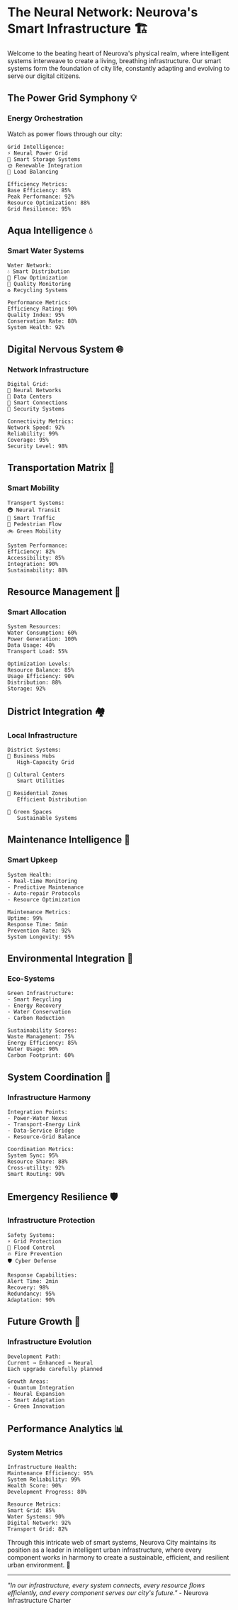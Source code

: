 # The Neural Network: Neurova's Smart Infrastructure 🏗️

Welcome to the beating heart of Neurova's physical realm, where intelligent systems interweave to create a living, breathing infrastructure. Our smart systems form the foundation of city life, constantly adapting and evolving to serve our digital citizens.

## The Power Grid Symphony 💡

### Energy Orchestration

Watch as power flows through our city:

```
Grid Intelligence:
⚡ Neural Power Grid
🔋 Smart Storage Systems
🌞 Renewable Integration
🔄 Load Balancing

Efficiency Metrics:
Base Efficiency: 85%
Peak Performance: 92%
Resource Optimization: 88%
Grid Resilience: 95%
```

## Aqua Intelligence 💧

### Smart Water Systems

```
Water Network:
💧 Smart Distribution
🌊 Flow Optimization
💫 Quality Monitoring
♻️ Recycling Systems

Performance Metrics:
Efficiency Rating: 90%
Quality Index: 95%
Conservation Rate: 88%
System Health: 92%
```

## Digital Nervous System 🌐

### Network Infrastructure

```
Digital Grid:
📡 Neural Networks
💾 Data Centers
🔌 Smart Connections
🔐 Security Systems

Connectivity Metrics:
Network Speed: 92%
Reliability: 99%
Coverage: 95%
Security Level: 98%
```

## Transportation Matrix 🚊

### Smart Mobility

```
Transport Systems:
🚇 Neural Transit
🚦 Smart Traffic
🚶 Pedestrian Flow
🚲 Green Mobility

System Performance:
Efficiency: 82%
Accessibility: 85%
Integration: 90%
Sustainability: 88%
```

## Resource Management 🔄

### Smart Allocation

```
System Resources:
Water Consumption: 60%
Power Generation: 100%
Data Usage: 40%
Transport Load: 55%

Optimization Levels:
Resource Balance: 85%
Usage Efficiency: 90%
Distribution: 88%
Storage: 92%
```

## District Integration 🏘️

### Local Infrastructure

```
District Systems:
🏢 Business Hubs
   High-Capacity Grid

🏫 Cultural Centers
   Smart Utilities

🏡 Residential Zones
   Efficient Distribution

🌳 Green Spaces
   Sustainable Systems
```

## Maintenance Intelligence 🔧

### Smart Upkeep

```
System Health:
- Real-time Monitoring
- Predictive Maintenance
- Auto-repair Protocols
- Resource Optimization

Maintenance Metrics:
Uptime: 99%
Response Time: 5min
Prevention Rate: 92%
System Longevity: 95%
```

## Environmental Integration 🌱

### Eco-Systems

```
Green Infrastructure:
- Smart Recycling
- Energy Recovery
- Water Conservation
- Carbon Reduction

Sustainability Scores:
Waste Management: 75%
Energy Efficiency: 85%
Water Usage: 90%
Carbon Footprint: 60%
```

## System Coordination 🔄

### Infrastructure Harmony

```
Integration Points:
- Power-Water Nexus
- Transport-Energy Link
- Data-Service Bridge
- Resource-Grid Balance

Coordination Metrics:
System Sync: 95%
Resource Share: 88%
Cross-utility: 92%
Smart Routing: 90%
```

## Emergency Resilience 🛡️

### Infrastructure Protection

```
Safety Systems:
⚡ Grid Protection
🌊 Flood Control
🔥 Fire Prevention
🛡️ Cyber Defense

Response Capabilities:
Alert Time: 2min
Recovery: 98%
Redundancy: 95%
Adaptation: 90%
```

## Future Growth 🚀

### Infrastructure Evolution

```
Development Path:
Current → Enhanced → Neural
Each upgrade carefully planned

Growth Areas:
- Quantum Integration
- Neural Expansion
- Smart Adaptation
- Green Innovation
```

## Performance Analytics 📊

### System Metrics

```
Infrastructure Health:
Maintenance Efficiency: 95%
System Reliability: 99%
Health Score: 90%
Development Progress: 80%

Resource Metrics:
Smart Grid: 85%
Water Systems: 90%
Digital Network: 92%
Transport Grid: 82%
```

Through this intricate web of smart systems, Neurova City maintains its position as a leader in intelligent urban infrastructure, where every component works in harmony to create a sustainable, efficient, and resilient urban environment. 🌆

---

_"In our infrastructure, every system connects, every resource flows efficiently, and every component serves our city's future."_ - Neurova Infrastructure Charter
